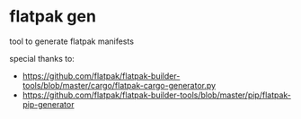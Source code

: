# flatpak gen

tool to generate flatpak manifests

special thanks to:
- https://github.com/flatpak/flatpak-builder-tools/blob/master/cargo/flatpak-cargo-generator.py
- https://github.com/flatpak/flatpak-builder-tools/blob/master/pip/flatpak-pip-generator


